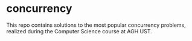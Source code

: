 # concurrency
This repo contains solutions to the most popular concurrency problems, realized during the Computer Science course at AGH UST.
